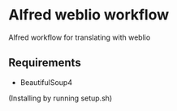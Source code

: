 # Alfred weblio workflow

Alfred workflow for translating with weblio

## Requirements

* BeautifulSoup4

(Installing by running setup.sh)

